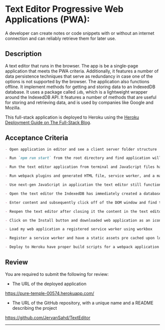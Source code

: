 # Text Editor Progressive Web Applications (PWA):

A developer can create notes or code snippets with or without an internet connection and can reliably retrieve them for later use.

## Description

A text editor that runs in the browser. The app is be a single-page application that meets the PWA criteria. Additionally, it features a number of data persistence techniques that serve as redundancy in case one of the options is not supported by the browser. The application also functions offline. It implement methods for getting and storing data to an IndexedDB database. It uses a package called `idb`, which is a lightweight wrapper around the IndexedDB API. It features a number of methods that are useful for storing and retrieving data, and is used by companies like Google and Mozilla.

This full-stack application is deployed to Heroku using the [Heroku Deployment Guide on The Full-Stack Blog](https://coding-boot-camp.github.io/full-stack/heroku/heroku-deployment-guide).

## Acceptance Criteria

```md
- Open application in editor and see a client server folder structure

- Run `npm run start` from the root directory and find application will start up the backend and serve the client

- Run the text editor application from terminal and JavaScript files have been bundled using webpack

- Run webpack plugins and generated HTML file, service worker, and a manifest file

- Use next-gen JavaScript in application the text editor still functions in the browser without errors

- Open the text editor the IndexedDB has immediately created a database storage

- Enter content and subsequently click off of the DOM window and find that the content in the text editor has been saved with IndexedDB

- Reopen the text editor after closing it the content in the text editor has been retrieved from our IndexedDB

- Click on the Install button and downloaded web application as an icon on my desktop

- Load my web application a registered service worker using workbox

- Register a service worker and have a static assets pre cached upon loading along with subsequent pages and static assets

- Deploy to Heroku have proper build scripts for a webpack application
```

## Review

You are required to submit the following for review:

- The URL of the deployed application

https://pure-temple-00574.herokuapp.com/

- The URL of the GitHub repository, with a unique name and a README describing the project

https://github.com/JervanSahd/TextEditor

---
